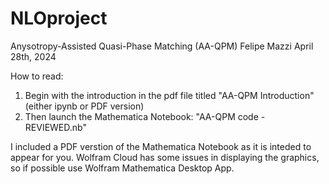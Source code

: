 # NLOproject
Anysotropy-Assisted Quasi-Phase Matching (AA-QPM)
Felipe Mazzi
April 28th, 2024

How to read:
1. Begin with the introduction in the pdf file titled "AA-QPM Introduction" (either ipynb or PDF version)
2. Then launch the Mathematica Notebook: "AA-QPM code - REVIEWED.nb"

I included a PDF verstion of the Mathematica Notebook as it is inteded to appear for you. Wolfram Cloud has some issues in displaying the graphics, so if possible use Wolfram Mathematica Desktop App.
